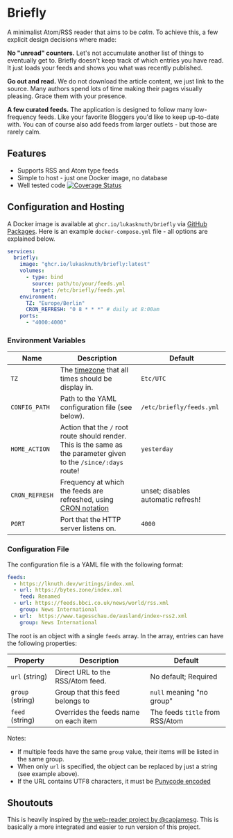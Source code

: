 # Briefly

A minimalist Atom/RSS reader that aims to be _calm_.
To achieve this, a few explicit design decisions where made:

**No "unread" counters.**
Let's not accumulate another list of things to eventually get to.
Briefly doesn't keep track of which entries you have read.
It just loads your feeds and shows you what was recently published.

**Go out and read.**
We do not download the article content, we just link to the source.
Many authors spend lots of time making their pages visually pleasing.
Grace them with your presence.

**A few curated feeds.**
The application is designed to follow many low-frequency feeds.
Like your favorite Bloggers you'd like to keep up-to-date with.
You can of course also add feeds from larger outlets - but those are rarely calm.

## Features

- Supports RSS and Atom type feeds
- Simple to host - just one Docker image, no database
- Well tested code [![Coverage Status](https://coveralls.io/repos/github/LukasKnuth/briefly/badge.svg?branch=main)](https://coveralls.io/github/LukasKnuth/briefly?branch=main)

## Configuration and Hosting

A Docker image is available at `ghcr.io/lukasknuth/briefly` via [GitHub Packages](https://github.com/LukasKnuth/briefly/pkgs/container/briefly).
Here is an example `docker-compose.yml` file - all options are explained below.

```yml
services:
  briefly:
    image: "ghcr.io/lukasknuth/briefly:latest"
    volumes:
      - type: bind
        source: path/to/your/feeds.yml
        target: /etc/briefly/feeds.yml
    environment:
      TZ: "Europe/Berlin"
      CRON_REFRESH: "0 8 * * *" # daily at 8:00am
    ports:
      - "4000:4000"
```

### Environment Variables

| Name | Description | Default |
|------|-------------|---------|
| `TZ` | The [timezone](https://en.wikipedia.org/wiki/List_of_tz_database_time_zones) that all times should be display in. | `Etc/UTC` |
| `CONFIG_PATH` | Path to the YAML configuration file (see below). | `/etc/briefly/feeds.yml` |
| `HOME_ACTION` | Action that the `/` root route should render. This is the same as the parameter given to the `/since/:days` route! | `yesterday` |
| `CRON_REFRESH` | Frequency at which the feeds are refreshed, using [CRON notation](https://crontab.guru/) | unset; disables automatic refresh! |
| `PORT` | Port that the HTTP server listens on. | `4000` |

### Configuration File

The configuration file is a YAML file with the following format:

```yaml
feeds:
  - https://lknuth.dev/writings/index.xml
  - url: https://bytes.zone/index.xml
    feed: Renamed
  - url: https://feeds.bbci.co.uk/news/world/rss.xml
    group: News International
  - url:  https://www.tagesschau.de/ausland/index~rss2.xml
    group: News International
```

The root is an object with a single `feeds` array.
In the array, entries can have the following properties:

| Property | Description | Default |
|----------|-------------|---------|
| `url` (string) | Direct URL to the RSS/Atom feed. | No default; Required |
| `group` (string) | Group that this feed belongs to | `null` meaning "no group" |
| `feed` (string) | Overrides the feeds name on each item | The feeds `title` from RSS/Atom |

Notes:

- If multiple feeds have the same `group` value, their items will be listed in the same group.
- When only `url` is specified, the object can be replaced by just a string (see example above).
- If the URL contains UTF8 characters, it must be [Punycode encoded](https://en.wikipedia.org/wiki/Punycode)

## Shoutouts

This is heavily inspired by [the web-reader project by @capjamesg](https://github.com/capjamesg/web-reader).
This is basically a more integrated and easier to run version of this project.
